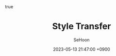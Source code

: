 ---
title: Style Transfer
author: SeHoon
date: 2023-05-13 21:47:00 +0900
categories: [Vision Machine Learning, VML_Introduction]
tags: [machine learning, python]
math: true
mermaid: true
---